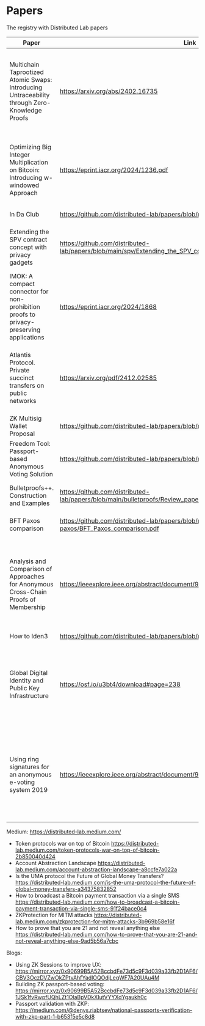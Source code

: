 # Papers
The registry with Distributed Lab papers

| Paper  | Link   |  Category |  Status | How to cite  | 
|---|---|---|---|---|
| Multichain Taprootized Atomic Swaps: Introducing Untraceability through Zero-Knowledge Proofs | https://arxiv.org/abs/2402.16735 | Bitcoin | Pre-print | Kurbatov, Oleksandr, et al. "Multichain Taprootized Atomic Swaps: Introducing Untraceability through Zero-Knowledge Proofs." arXiv preprint arXiv:2402.16735 (2024). |
| Optimizing Big Integer Multiplication on Bitcoin: Introducing w-windowed Approach | https://eprint.iacr.org/2024/1236.pdf | Bitcoin | Pre-print | Zakharov, Dmytro, et al. "Optimizing big integer multiplication on bitcoin: Introducing w-windowed approach." Cryptology ePrint Archive (2024).
| In Da Club | https://github.com/distributed-lab/papers/blob/main/in-da-club/In_Da_Club.pdf | Identity | Pre-print | Mr. Chewbacca. "In Da Club."
| Extending the SPV contract concept with privacy gadgets | https://github.com/distributed-lab/papers/blob/main/spv/Extending_the_SPV_contract_concept_with_privacy_gadgets.pdf | Bitcoin, ZKP | Pre-print | Kurbatov, Oleksandr, et al. "Extending the SPV contract concept with privacy gadgets." |
| IMOK: A compact connector for non-prohibition proofs to privacy-preserving applications | https://eprint.iacr.org/2024/1868 | ZKP | Pre-print | Kurbatov, Oleksandr, et al. "IMOK: A compact connector for non-prohibition proofs to privacy-preserving applications." Cryptology ePrint Archive (2024).
| Atlantis Protocol. Private succinct transfers on public networks | https://arxiv.org/pdf/2412.02585 | Privacy, Payments | Pre-print | Kurbatov, Oleksandr, Kyrylo Riabov, and Mykhailo Velykodnyi. "Atlantis Protocol." arXiv preprint arXiv:2412.02585 (2024).
| ZK Multisig Wallet Proposal | https://github.com/distributed-lab/papers/blob/main/zk-multisig/zk_multisig.pdf | ZKP | Pre-print | Chystiakov, Artem, et al. "ZK Multisig Wallet Proposal." |
| Freedom Tool: Passport-based Anonymous Voting Solution | https://github.com/distributed-lab/papers/blob/main/freedom-tool/Freedom_Tool.pdf | Privacy, voting | Pre-print | "Freedom Tool: Passport-based Anonymous Voting Solution."  
| Bulletproofs++. Construction and Examples | https://github.com/distributed-lab/papers/blob/main/bulletproofs/Review_paper_on_BP.pdf | ZKP | Pre-print | Fomenko, Oleg, et al. "Bulletproofs++. Construction and Examples." |
| BFT Paxos comparison | https://github.com/distributed-lab/papers/blob/main/bft-paxos/BFT_Paxos_comparison.pdf | Consensus | Pre-print | Melnik, Illia, et al. "BFT Paxos comparison."
|  Analysis and Comparison of Approaches for Anonymous Cross-Chain Proofs of Membership |  https://ieeexplore.ieee.org/abstract/document/9030447 | ZKP, privacy  | Published  | Kravchenko, Pavlo, et al. "Analysis and Comparison of Approaches for Anonymous Cross-Chain Proofs of Membership." 2023 IEEE 1st Ukrainian Distributed Ledger Technology Forum (UADLTF). IEEE, 2023.  |
|  How to Iden3 | https://github.com/distributed-lab/papers/blob/main/iden3/How-to-Iden3.pdf |  Identity |   |   |
|  Global Digital Identity and Public Key Infrastructure | https://osf.io/u3bt4/download#page=238  | Identity, PKI  | Published  | Kurbatov, Oleksandr, et al. "Global Digital Identity and Public Key Infrastructure." ISCI’2019: INFORMATION SECURITY IN CRITICAL INFRASTRUCTURES (2019): 237. |
| Using ring signatures for an anonymous e-voting system 2019 | https://ieeexplore.ieee.org/abstract/document/9030447 | Privacy, voting | Published | Kurbatov, Oleksandr, et al. "Using ring signatures for an anonymous e-voting system." 2019 IEEE International Conference on Advanced Trends in Information Theory (ATIT). IEEE, 2019. |


Medium: https://distributed-lab.medium.com/
- Token protocols war on top of Bitcoin https://distributed-lab.medium.com/token-protocols-war-on-top-of-bitcoin-2b850040d424
- Account Abstraction Landscape https://distributed-lab.medium.com/account-abstraction-landscape-a8ccfe7a022a
- Is the UMA protocol the Future of Global Money Transfers? https://distributed-lab.medium.com/is-the-uma-protocol-the-future-of-global-money-transfers-a34375832852
- How to broadcast a Bitcoin payment transaction via a single SMS https://distributed-lab.medium.com/how-to-broadcast-a-bitcoin-payment-transaction-via-single-sms-91f24bace0c4
- ZKProtection for MITM attacks https://distributed-lab.medium.com/zkprotection-for-mitm-attacks-3b969b58e16f
- How to prove that you are 21 and not reveal anything else https://distributed-lab.medium.com/how-to-prove-that-you-are-21-and-not-reveal-anything-else-9ad5b56a7cbc

Blogs:
- Using ZK Sessions to improve UX: https://mirror.xyz/0x90699B5A52BccbdFe73d5c9F3d039a33fb2D1AF6/CBV3OczDVZwOkZPtvAhfYadlOQOdjLegWF7A20UAu4M
- Building ZK passport-based voting: https://mirror.xyz/0x90699B5A52BccbdFe73d5c9F3d039a33fb2D1AF6/1JSk1fvRwpfUQhLZt1OlaBpVDkXIutVYYXdYgaukh0c
- Passport validation with ZKP: https://medium.com/@denys.riabtsev/national-passports-verification-with-zkp-part-1-b653f5e5c8d8
